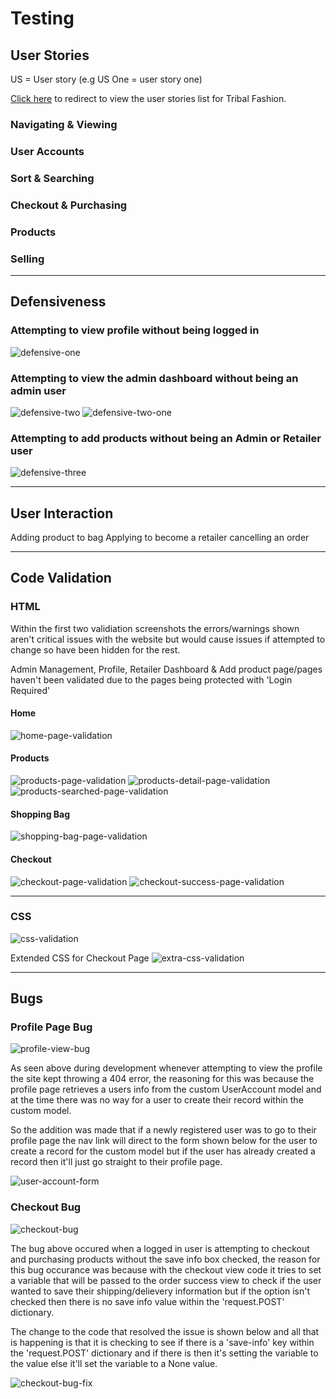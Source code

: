 # Testing
## User Stories
US = User story (e.g US One = user story one)

[Click here](https://docs.google.com/spreadsheets/d/1U8RlZcZcJxxOejVObKqq8daRQ9pqpkSGK3E2BsfQxGE/edit?usp=sharing) to redirect to view the user stories list for Tribal Fashion.

### Navigating & Viewing
### User Accounts
### Sort & Searching
### Checkout & Purchasing
### Products
### Selling
----
## Defensiveness
### Attempting to view profile without being logged in
![defensive-one](images/defensiveness/defensive-one.png)

### Attempting to view the admin dashboard without being an admin user
![defensive-two](images/defensiveness/defensive-two.png)
![defensive-two-one](images/defensiveness/defensive-two-one.png)

### Attempting to add products without being an Admin or Retailer user
![defensive-three](images/defensiveness/defensive-three.png)


----
## User Interaction
Adding product to bag
Applying to become a retailer
cancelling an order


----
## Code Validation
### HTML
Within the first two validiation screenshots the errors/warnings shown aren't critical issues with the website but would cause issues if attempted to change so have been hidden for the rest.

Admin Management, Profile, Retailer Dashboard & Add product page/pages haven't been validated due to the pages being protected with 'Login Required'
#### Home
![home-page-validation](images/code-validation/html-validation-home.png)
#### Products
![products-page-validation](images/code-validation/html-validation-products.png)
![products-detail-page-validation](images/code-validation/html-validation-products-productdetails.png)
![products-searched-page-validation](images/code-validation/html-validation-products-searching.png)
#### Shopping Bag
![shopping-bag-page-validation](images/code-validation/html-validation-shoppingbag.png)
#### Checkout
![checkout-page-validation](images/code-validation/html-validation-checkout.png)
![checkout-success-page-validation](images/code-validation/html-validation-checkout-success.png)

----
### CSS
![css-validation](images/code-validation/css-validation.png)

Extended CSS for Checkout Page
![extra-css-validation](images/code-validation/extra-css-validation.png)

----
## Bugs
### Profile Page Bug
![profile-view-bug](images/bugs/profile-view-bug.png)

As seen above during development whenever attempting to view the profile the site kept throwing a 404 error, the reasoning for this was because the profile page retrieves a users info from the custom UserAccount model and at the time there was no way for a user to create their record within the custom model.

So the addition was made that if a newly registered user was to go to their profile page the nav link will direct to the form shown below for the user to create a record for the custom model but if the user has already created a record then it'll just go straight to their profile page.

![user-account-form](images/user-account-model-form.png)

### Checkout Bug
![checkout-bug](images/bugs/checkout-bug.png)

The bug above occured when a logged in user is attempting to checkout and purchasing products without the save info box checked, the reason for this bug occurance was because with the checkout view code it tries to set a variable that will be passed to the order success view to check if the user wanted to save their shipping/delievery information but if the option isn't checked then there is no save info value within the 'request.POST' dictionary.

The change to the code that resolved the issue is shown below and all that is happening is that it is checking to see if there is a 'save-info' key within the 'request.POST' dictionary and if there is then it's setting the variable to the value else it'll set the variable to a None value.

![checkout-bug-fix](images/bugs/checkout-bug-fix.png)